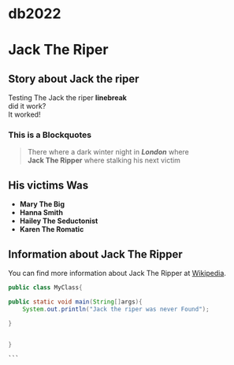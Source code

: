 # db2022
# Jack The Riper
## Story about **Jack the riper**
Testing The Jack the riper **linebreak** <br/>
did it work? <br/>
It worked! <br/>
### This is a Blockquotes
> There where a dark winter night in ***London*** where<br/>
> **Jack The Ripper** where stalking his next victim <br/>
## His victims Was
* **Mary The Big**
* **Hanna Smith**
* **Hailey The Seductonist**
* **Karen The Romatic**
## Information about Jack The Ripper

You can find more information about Jack The Ripper at [Wikipedia](https://en.wikipedia.org/wiki/Jack_the_Ripper).


````java
public class MyClass{

public static void main(String[]args){
	System.out.println("Jack the riper was never Found");

}


}

```


